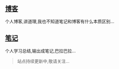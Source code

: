 
## [博客](blog/)

个人博客,讲道理,我也不知道笔记和博客有什么本质区别...

## [笔记](note/)

个人学习总结,输出成笔记,巴拉巴拉...

> 站点持续更新中,敬请关注...